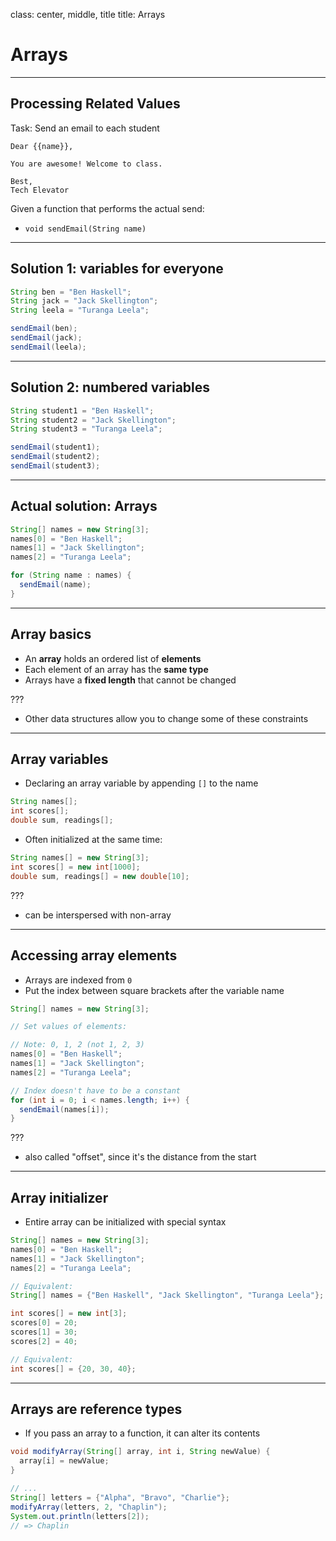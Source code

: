 class: center, middle, title
title: Arrays

# Arrays

---

## Processing Related Values

Task: Send an email to each student

```
Dear {{name}},

You are awesome! Welcome to class.

Best,
Tech Elevator
```

Given a function that performs the actual send:

- `void sendEmail(String name)`

---

## Solution 1: variables for everyone

```java
String ben = "Ben Haskell";
String jack = "Jack Skellington";
String leela = "Turanga Leela";

sendEmail(ben);
sendEmail(jack);
sendEmail(leela);
```

---

## Solution 2: numbered variables

```java
String student1 = "Ben Haskell";
String student2 = "Jack Skellington";
String student3 = "Turanga Leela";

sendEmail(student1);
sendEmail(student2);
sendEmail(student3);
```

---

## Actual solution: Arrays

```java
String[] names = new String[3];
names[0] = "Ben Haskell";
names[1] = "Jack Skellington";
names[2] = "Turanga Leela";

for (String name : names) {
  sendEmail(name);
}
```

---

## Array basics

- An **array** holds an ordered list of **elements**
- Each element of an array has the **same type**
- Arrays have a **fixed length** that cannot be changed

???

- Other data structures allow you to change some of these constraints

---

## Array variables

- Declaring an array variable by appending `[]` to the name

```java
String names[];
int scores[];
double sum, readings[];
```

- Often initialized at the same time:

```java
String names[] = new String[3];
int scores[] = new int[1000];
double sum, readings[] = new double[10];
```

???

- can be interspersed with non-array

---

## Accessing array elements

- Arrays are indexed from `0`
- Put the index between square brackets after the variable name

```java
String[] names = new String[3];

// Set values of elements:

// Note: 0, 1, 2 (not 1, 2, 3)
names[0] = "Ben Haskell";
names[1] = "Jack Skellington";
names[2] = "Turanga Leela";

// Index doesn't have to be a constant
for (int i = 0; i < names.length; i++) {
  sendEmail(names[i]);
}
```

???

- also called "offset", since it's the distance from the start

---

## Array initializer

- Entire array can be initialized with special syntax

```java
String[] names = new String[3];
names[0] = "Ben Haskell";
names[1] = "Jack Skellington";
names[2] = "Turanga Leela";

// Equivalent:
String[] names = {"Ben Haskell", "Jack Skellington", "Turanga Leela"};
```

```java
int scores[] = new int[3];
scores[0] = 20;
scores[1] = 30;
scores[2] = 40;

// Equivalent:
int scores[] = {20, 30, 40};
```

---

## Arrays are reference types

- If you pass an array to a function, it can alter its contents

```java
void modifyArray(String[] array, int i, String newValue) {
  array[i] = newValue;
}

// ...
String[] letters = {"Alpha", "Bravo", "Charlie"};
modifyArray(letters, 2, "Chaplin");
System.out.println(letters[2]);
// => Chaplin
```
